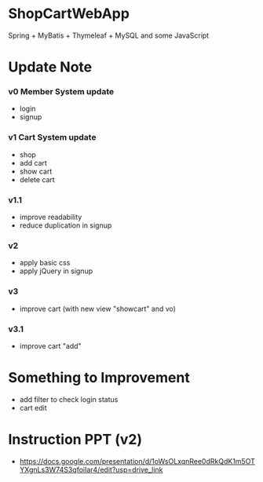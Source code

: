 # ShopCartWebApp
Spring + MyBatis + Thymeleaf + MySQL and some JavaScript

# Update Note
### v0 Member System update
- login
- signup
### v1 Cart System update
- shop
- add cart
- show cart
- delete cart
### v1.1
- improve readability
- reduce duplication in signup
### v2
- apply basic css
- apply jQuery in signup
### v3
- improve cart (with new view "showcart" and vo)
### v3.1
- improve cart "add"

# Something to Improvement
- add filter to check login status
- cart edit

# Instruction PPT (v2)
- https://docs.google.com/presentation/d/1oWsOLxqnRee0dRkQdK1m5OTYXgnLs3W74S3qfoiIar4/edit?usp=drive_link